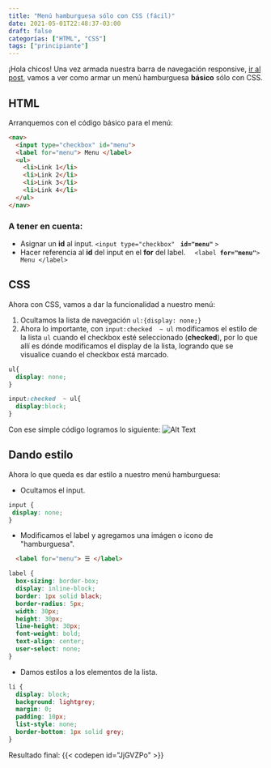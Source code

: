 ```yaml
---
title: "Menú hamburguesa sólo con CSS (fácil)"
date: 2021-05-01T22:48:37-03:00
draft: false
categorías: ["HTML", "CSS"]
tags: ["principiante"]
---
```



¡Hola chicos! 
Una vez armada nuestra barra de navegación responsive, [ir al post](/2021/05/barra-de-navegacion-responsive-mobile-first/), vamos a ver como armar un menú hamburguesa **básico** sólo con CSS.

## HTML
Arranquemos con el código básico para el menú:
```html
<nav>
  <input type="checkbox" id="menu">
  <label for="menu"> Menu </label>
  <ul>
    <li>Link 1</li>
    <li>Link 2</li>
    <li>Link 3</li>
    <li>Link 4</li>
  </ul>
</nav>
```
### A tener en cuenta:
- Asignar un **id** al input. `<input type="checkbox" ` **`id="menu"`** `>` 
- Hacer referencia al **id** del input en el **for** del label. `  <label`**` for="menu"`**`> Menu </label>`

## CSS

Ahora con CSS, vamos a dar la funcionalidad a nuestro menú:

1. Ocultamos la lista de navegación `ul:{display: none;}`
2.  Ahora lo importante, con `input:checked  ~ ul` modificamos el estilo de la lista `ul` cuando el checkbox esté seleccionado (**checked**), por lo que allí es dónde modificamos el display de la lista, logrando que se visualice cuando el checkbox está marcado.

```css
ul{
  display: none;
}

input:checked  ~ ul{
  display:block;
}
```

Con ese simple código logramos lo siguiente:
![Alt Text](https://dev-to-uploads.s3.amazonaws.com/i/giiju7re812xtfajzgu2.gif)

## Dando estilo
Ahora lo que queda es dar estilo a nuestro menú hamburguesa:
- Ocultamos el input.
 ```css
 input {
  display: none;
}
```
- Modificamos el label y agregamos una imágen o icono de "hamburguesa".

```html
  <label for="menu"> ☰ </label>
```

```css
label {
  box-sizing: border-box;
  display: inline-block;
  border: 1px solid black;
  border-radius: 5px;
  width: 30px;
  height: 30px;
  line-height: 30px;
  font-weight: bold;
  text-align: center;
  user-select: none;
}
```
- Damos estilos a los elementos de la lista.
```css
li {
  display: block;
  background: lightgrey;
  margin: 0;
  padding: 10px;
  list-style: none;
  border-bottom: 1px solid grey;
}
```

Resultado final:
{{< codepen id="JjGVZPo" >}}
